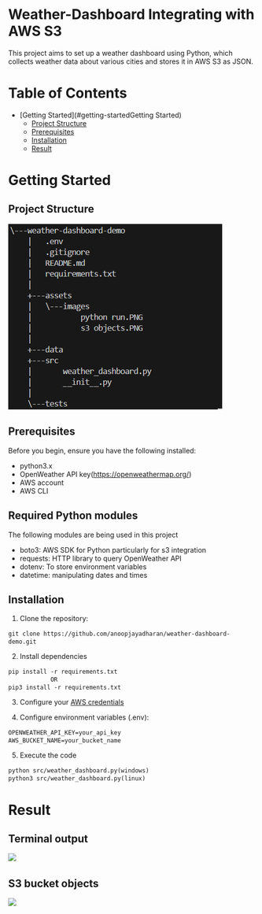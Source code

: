 # Weather-Dashboard Integrating with AWS S3
This project aims to set up a weather dashboard using Python, which collects weather data about various cities and stores it in AWS S3 as JSON.

# Table of Contents
- [Getting Started](#getting-startedGetting Started)
    - [Project Structure](#project-structure)
    - [Prerequisites](#prerequisites)
    - [Installation](#installation)
    - [Result](#result)

# Getting Started
## Project Structure
![image](./assets/images/tree.PNG)

## Prerequisites
Before you begin, ensure you have the following installed:
- python3.x
- OpenWeather API key(https://openweathermap.org/)
- AWS account
- AWS CLI

## Required Python modules
The following modules are being used in this project
- boto3: AWS SDK for Python particularly for s3 integration
- requests: HTTP library to query OpenWeather API
- dotenv: To store environment variables
- datetime: manipulating dates and times

## Installation
1. Clone the repository:
```
git clone https://github.com/anoopjayadharan/weather-dashboard-demo.git
```
2. Install dependencies
```
pip install -r requirements.txt
            OR
pip3 install -r requirements.txt
```
3. Configure your [AWS credentials](https://docs.aws.amazon.com/cli/v1/userguide/cli-configure-files.html) 

4. Configure environment variables (.env):
```
OPENWEATHER_API_KEY=your_api_key
AWS_BUCKET_NAME=your_bucket_name
```
5. Execute the code
```
python src/weather_dashboard.py(windows)
python3 src/weather_dashboard.py(linux)
````
# Result
## Terminal output
![](./assets/images/python%20run.PNG)

## S3 bucket objects
![](./assets/images/s3%20objects.PNG)

  